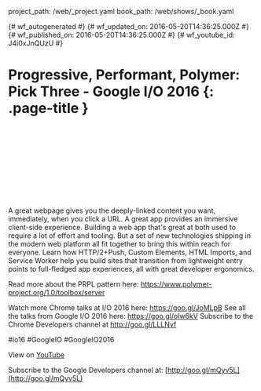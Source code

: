 project_path: /web/_project.yaml
book_path: /web/shows/_book.yaml

{# wf_autogenerated #}
{# wf_updated_on: 2016-05-20T14:36:25.000Z #}
{# wf_published_on: 2016-05-20T14:36:25.000Z #}
{# wf_youtube_id: J4i0xJnQUzU #}

# Progressive, Performant, Polymer: Pick Three - Google I/O 2016 {: .page-title }


<div class="video-wrapper">
  <iframe class="devsite-embedded-youtube-video" data-video-id="J4i0xJnQUzU"
          data-autohide="1" data-showinfo="0" frameborder="0" allowfullscreen>
  </iframe>
</div>

A great webpage gives you the deeply-linked content you want, immediately, when you click a URL.  A great app provides an immersive client-side experience. Building a web app that&#x27;s great at both used to require a lot of effort and tooling. But a set of new technologies shipping in the modern web platform all fit together to bring this within reach for everyone.  Learn how HTTP/2+Push, Custom Elements, HTML Imports, and Service Worker help you build sites that transition from lightweight entry points to full-fledged app experiences, all with great developer ergonomics.

Read more about the PRPL pattern here: https://www.polymer-project.org/1.0/toolbox/server

Watch more Chrome talks at I/O 2016 here: https://goo.gl/JoMLpB 
See all the talks from Google I/O 2016 here: https://goo.gl/olw6kV
Subscribe to the Chrome Developers channel at http://goo.gl/LLLNvf 

#io16 #GoogleIO #GoogleIO2016

View on [YouTube](https://youtu.be/J4i0xJnQUzU)

Subscribe to the Google Developers channel at: [http://goo.gl/mQyv5L](http://goo.gl/mQyv5L)
